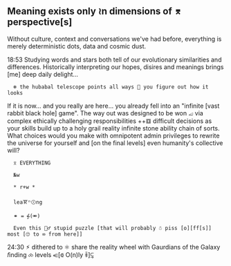 ## Meaning exists only ≀n dimensions of ⌆ perspective[s]


Without culture, context and conversations we've had before, everything is merely deterministic dots, data and cosmic dust.

18:53 Studying words and stars both tell of our evolutionary similarities and differences. Historically interpreting our hopes, disires and meanings brings [me] deep daily delight… 
        
      ❄︎ the hubabal telescope points all ways 🤞 you figure out how it looks

If it is now... and you really are here... you already fell into an "infinite [vast rabbit black hole] game". The way out was designed to be won ⧡ via complex ethically challenging responsibilities ++𝌒 difficult decisions as your skills build up to a holy grail reality infinite stone ability chain of sorts. What choices would you make with omnipotent admin privileges to rewrite the universe for yourself and [on the final levels] even humanity's collective will?

      ⌆ EVERYTHING 
   
      №w
    
      * r+w *
   
      lea🝈ⁿⓘng
   
      ⚭ = ⨗(⚮)

      Even this 🤦‍♂️ stupid puzzle [that will probably ☃︎ piss [o][ff[s]] most [🙄 to ∞ from here]] 


24:30 ⚡︎ dithered to ⚛︎ share the reality wheel with Gaurdians of the Galaxy 𝑓inding ⧝ levels ⥺[⟃ O(n)ly ꅹ]⥹